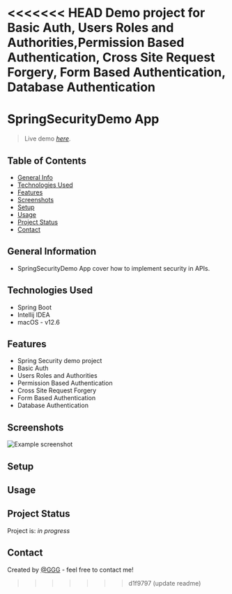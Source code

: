 <<<<<<< HEAD
Demo project for Basic Auth, Users Roles and Authorities,Permission Based Authentication, Cross Site Request Forgery, Form Based Authentication, Database Authentication
=======
# SpringSecurityDemo App
> Live demo [_here_](https://www.example.com). <!-- If you have the project hosted somewhere, include the link here. -->

## Table of Contents
* [General Info](#general-information)
* [Technologies Used](#technologies-used)
* [Features](#features)
* [Screenshots](#screenshots)
* [Setup](#setup)
* [Usage](#usage)
* [Project Status](#project-status)
* [Contact](#contact)
<!-- * [License](#license) -->

## General Information
- SpringSecurityDemo App cover how to implement security in APIs.


## Technologies Used

- Spring Boot
- Intellij IDEA
- macOS - v12.6

## Features

- Spring Security demo project 
- Basic Auth 
- Users Roles and Authorities
- Permission Based Authentication
- Cross Site Request Forgery
- Form Based Authentication
- Database Authentication

## Screenshots
![Example screenshot]()
<!-- ![Example screenshot](./screenshots/shopska_salad.png) -->
<!-- If you have screenshots you'd like to share, include them here. -->

## Setup

<!-- Proceed to describe how to install / get started with the project. -->


## Usage
<!-- How does one go about using it? -->


## Project Status
Project is: _in progress_ 

## Contact
Created by [@GGG](http://3gbg.s3-website.eu-west-2.amazonaws.com/#intro) - feel free to contact me!
>>>>>>> d1f9797 (update readme)
